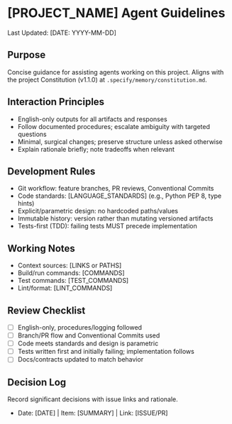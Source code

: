 # [PROJECT_NAME] Agent Guidelines

Last Updated: [DATE: YYYY-MM-DD]

## Purpose
Concise guidance for assisting agents working on this project. Aligns with the
project Constitution (v1.1.0) at `.specify/memory/constitution.md`.

## Interaction Principles
- English-only outputs for all artifacts and responses
- Follow documented procedures; escalate ambiguity with targeted questions
- Minimal, surgical changes; preserve structure unless asked otherwise
- Explain rationale briefly; note tradeoffs when relevant

## Development Rules
- Git workflow: feature branches, PR reviews, Conventional Commits
- Code standards: [LANGUAGE_STANDARDS] (e.g., Python PEP 8, type hints)
- Explicit/parametric design: no hardcoded paths/values
- Immutable history: version rather than mutating versioned artifacts
- Tests-first (TDD): failing tests MUST precede implementation

## Working Notes
- Context sources: [LINKS or PATHS]
- Build/run commands: [COMMANDS]
- Test commands: [TEST_COMMANDS]
- Lint/format: [LINT_COMMANDS]

## Review Checklist
- [ ] English-only, procedures/logging followed
- [ ] Branch/PR flow and Conventional Commits used
- [ ] Code meets standards and design is parametric
- [ ] Tests written first and initially failing; implementation follows
- [ ] Docs/contracts updated to match behavior

## Decision Log
Record significant decisions with issue links and rationale.
- Date: [DATE] | Item: [SUMMARY] | Link: [ISSUE/PR]

